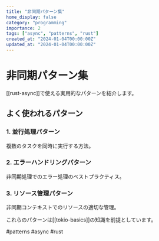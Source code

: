 ```yaml
---
title: "非同期パターン集"
home_display: false
category: "programming"
importance: 2
tags: ["async", "patterns", "rust"]
created_at: "2024-01-04T00:00:00Z"
updated_at: "2024-01-04T00:00:00Z"
---
```


# 非同期パターン集

[[rust-async]]で使える実用的なパターンを紹介します。

## よく使われるパターン

### 1. 並行処理パターン
複数のタスクを同時に実行する方法。

### 2. エラーハンドリングパターン
非同期処理でのエラー処理のベストプラクティス。

### 3. リソース管理パターン
非同期コンテキストでのリソースの適切な管理。

これらのパターンは[[tokio-basics]]の知識を前提としています。

#patterns #async #rust